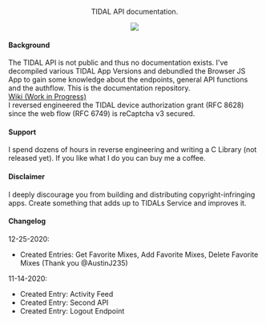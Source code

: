 <p align="center">
  TIDAL API documentation.
</p>

<p align="center">
  <a href="https://ko-fi.com/H2H12FS8P" alt="kofi">
    <img src="https://www.ko-fi.com/img/githubbutton_sm.svg">
  </a>
</p>

#### Background
The TIDAL API is not public and thus no documentation exists. I've decompiled various TIDAL App Versions and debundled the Browser JS App to gain some knowledge about the endpoints, general API functions and the authflow. This is the documentation repository.\
[Wiki (Work in Progress)](https://github.com/openTIDAL/docTIDAL/wiki) \
I reversed engineered the TIDAL device authorization grant (RFC 8628) since the web flow (RFC 6749) is reCaptcha v3 secured. 

#### Support
I spend dozens of hours in reverse engineering and writing a C Library (not released yet). If you like what I do you can buy me a coffee.

#### Disclaimer
I deeply discourage you from building and distributing copyright-infringing apps. Create something that adds up to TIDALs Service and improves it.

#### Changelog

12-25-2020:
  - Created Entries: Get Favorite Mixes, Add Favorite Mixes, Delete Favorite Mixes (Thank you @AustinJ235)

11-14-2020:
  - Created Entry: Activity Feed 
  - Created Entry: Second API
  - Created Entry: Logout Endpoint
